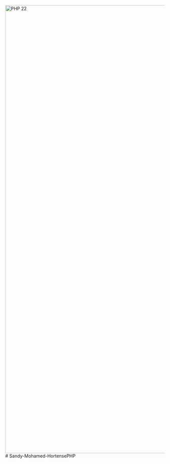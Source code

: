 <img width="1415" alt="PHP 22" src="https://github.com/adatechschool/Sandy-Mohamed-HortensePHP/assets/114979734/fb69cfce-276a-465b-b96d-93947d1d15a8">
# Sandy-Mohamed-HortensePHP
